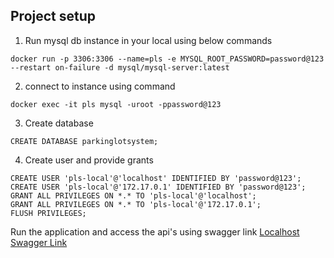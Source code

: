 ## Project setup
1. Run mysql db instance in your local using below commands

```
docker run -p 3306:3306 --name=pls -e MYSQL_ROOT_PASSWORD=password@123 --restart on-failure -d mysql/mysql-server:latest
```
2. connect to instance using command
```
docker exec -it pls mysql -uroot -ppassword@123
```
3. Create database
```
CREATE DATABASE parkinglotsystem;
```
4. Create user and provide grants
```
CREATE USER 'pls-local'@'localhost' IDENTIFIED BY 'password@123';
CREATE USER 'pls-local'@'172.17.0.1' IDENTIFIED BY 'password@123';
GRANT ALL PRIVILEGES ON *.* TO 'pls-local'@'localhost';
GRANT ALL PRIVILEGES ON *.* TO 'pls-local'@'172.17.0.1';
FLUSH PRIVILEGES;
```


Run the application and access the api's using swagger link
[Localhost Swagger Link](http://localhost:8383/parkinglot/swagger-ui/index.html)

